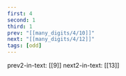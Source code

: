 ```yaml
---
first: 4
second: 1
third: 1
prev: "[[many_digits/4/10]]"
next: "[[many_digits/4/12]]"
tags: [odd]
---
```

prev2-in-text: [[9]]
next2-in-text: [[13]]
